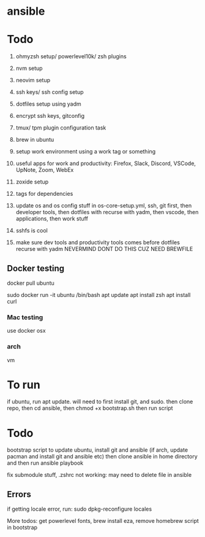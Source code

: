 # ansible

# Todo

1. ohmyzsh setup/ powerlevel10k/ zsh plugins
2. nvm setup
3. neovim setup
4. ssh keys/ ssh config setup
5. dotfiles setup using yadm
6. encrypt ssh keys, gitconfig
7. tmux/ tpm plugin configuration task
8. brew in ubuntu
9. setup work environment using a work tag or something
10. useful apps for work and productivity: Firefox, Slack, Discord, VSCode,
    UpNote, Zoom, WebEx
11. zoxide setup

12. tags for dependencies
13. update os and os config stuff in os-core-setup.yml, ssh, git first, then developer tools, then dotfiles with recurse with yadm, then vscode, then applications, then work stuff
14. sshfs is cool
15. make sure dev tools and productivity tools comes before dotfiles recurse with yadm
    NEVERMIND DONT DO THIS CUZ NEED BREWFILE

## Docker testing

docker pull ubuntu

sudo docker run -it ubuntu /bin/bash
apt update
apt install zsh
apt install curl

### Mac testing

use docker osx

### arch

vm

# To run

if ubuntu, run apt update.
will need to first install git, and sudo. then clone repo, then cd ansible, then chmod +x
bootstrap.sh
then run script

# Todo

bootstrap script to update ubuntu, install git and ansible (if arch, update pacman and install git and ansible etc) then clone ansible in home directory and then
run ansible playbook

fix submodule stuff, .zshrc not working: may need to delete file in ansible

## Errors

if getting locale error, run: sudo dpkg-reconfigure locales

More todos: get powerlevel fonts, brew install eza, remove homebrew script in
bootstrap
